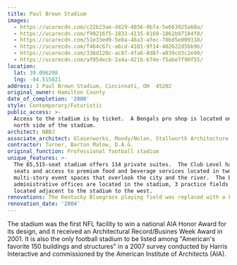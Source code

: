 ```yaml
---
title: Paul Brown Stadium
images:
  - https://ucarecdn.com/c22b23ae-d429-4036-9b7a-5e663925a60a/
  - https://ucarecdn.com/f99216f5-1833-4135-8169-1862b97184f0/
  - https://ucarecdn.com/51e33ed9-5e8a-46a3-afec-70bd5e009118/
  - https://ucarecdn.com/f464c67c-a6cd-4101-9f14-402622d5bb9b/
  - https://ucarecdn.com/336d120c-ac87-4fa6-8d87-a039cd3c2e99/
  - https://ucarecdn.com/af054ecb-2a4a-421b-b74e-f5abe7f90f55/
location:
  lat: 39.096298
  lng: -84.515021
address: 1 Paul Brown Stadium, Cincinnati, OH  45202
original_owner: Hamilton County
date_of_completion: '2000'
style: Contemporary/Futuristic
public_access: >-
  Access to the stadium is by ticket.  A Bengals pro shop is located on the
  north side of the stadium.
architect: NBBJ
associate_architect: Glaserworks, Moody/Nolan, Stallworth Architecture
contractor: Turner, Barton Malow, D.A.G.
original_function: Professional football stadium
unique_features: >-
  The 65,515-seat stadium offers 114 private suites.  The Club Level has 7,600
  seats and access to premium food and beverage services located in two
  multi-story event spaces that overlook the city and the river.  The Bengals
  administrative offices are located in the stadium, 3 practice fields are
  located adjacent to the stadium to the west.
renovations: The Kentucky Bluegrass playing field was replaced with a FieldTurf system.
renovation_date: '2004'
---
```


The stadium was the first NFL facility to win a national AIA Honor Award for its design, and it received an Architectural Record/Busines Week Award in 2001. It is also the only football stadium to be listed among "American's favorite 150 buildings and structures" in a 2007 survey conducted by Harris Interactive and commissioned by the American Institute of Architects (AIA).

